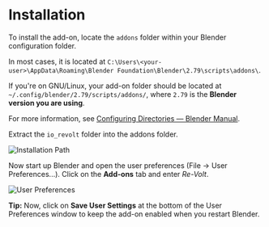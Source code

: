 # Installation

To install the add-on, locate the `addons` folder within your Blender configuration folder.

In most cases, it is located at `C:\Users\<your-user>\AppData\Roaming\Blender Foundation\Blender\2.79\scripts\addons\`.

If you're on GNU/Linux, your add-on folder should be located at `~/.config/blender/2.79/scripts/addons/`, where `2.79` is the **Blender version you are using**.  

For more information, see [Configuring Directories ― Blender Manual](https://docs.blender.org/manual/en/2.79/getting_started/installing/configuration/directories.html).

Extract the `io_revolt` folder into the addons folder.

![Installation Path](img/addon_path.png)

Now start up Blender and open the user preferences (File -> User Preferences...). Click on the **Add-ons** tab and enter *Re-Volt*.

![User Preferences](img/user_preferences.png)

**Tip:** Now, click on **Save User Settings** at the bottom of the User Preferences window to keep the add-on enabled when you restart Blender.
